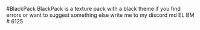 #BlackPack
BlackPack is a texture pack with a black theme if you find errors or want to suggest something else write me to my discord md EL BM # 6125
